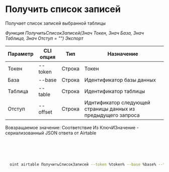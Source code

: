 ﻿---
sidebar_position: 1
---

# Получить список записей
 Получает список записей выбранной таблицы


*Функция ПолучитьСписокЗаписей(Знач Токен, Знач База, Знач Таблица, Знач Отступ = "") Экспорт*

  | Параметр | CLI опция | Тип | Назначение |
  |-|-|-|-|
  | Токен | --token | Строка | Токен |
  | База | --base | Строка | Идентификатор базы данных |
  | Таблица | --table | Строка | Идентификатор таблицы |
  | Отступ | --offset | Строка | Иднтификатор следующей страницы данных из предыдущего запроса |

  
  Вовзращаемое значение:   Соответствие Из КлючИЗначение - сериализованный JSON ответа от Airtable

```bsl title="Пример кода"
	

	
```

```sh title="Пример команд CLI"
    
  oint airtable ПолучитьСписокЗаписей --token %token% --base %base% --table %table% --offset %offset%

```


```json title="Результат"



```
